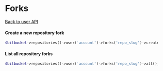 Forks
=====
[Back to user API](../user.md)

#### Create a new repository fork
```php
$bitbucket->repositories()->user('account')->forks('repo_slug')->create([{params}]);
```

#### List all repository forks
```php
$bitbucket->repositories()->user('account')->forks('repo_slug')->all();
```
